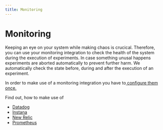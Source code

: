 ```yaml
---
title: Monitoring
---
```


# Monitoring

Keeping an eye on your system while making chaos is crucical. Therefore, you can use your monitoring integration to check the health of the system during the execution of experiments. In case something unusal happens experiments are aborted automatically to prevent further harm. We automatically check the state before, during and after the execution of an experiment.

In order to make use of a monitoring integration you have to[ configure them once.](../../install-and-configure/configure-monitoring/)

Find out, how to make use of

* [Datadog](../../content/integrate/30-monitoring/10-datadog/)
* [Instana](../../content/integrate/30-monitoring/30-instana/)
* [New Relic](../../content/integrate/30-monitoring/40-newrelic/)
* [Prometheus](../../content/integrate/30-monitoring/50-prometheus/)
